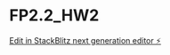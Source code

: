 # FP2.2_HW2

[Edit in StackBlitz next generation editor ⚡️](https://stackblitz.com/~/github.com/sanjayxzz/FP2.2_HW2)